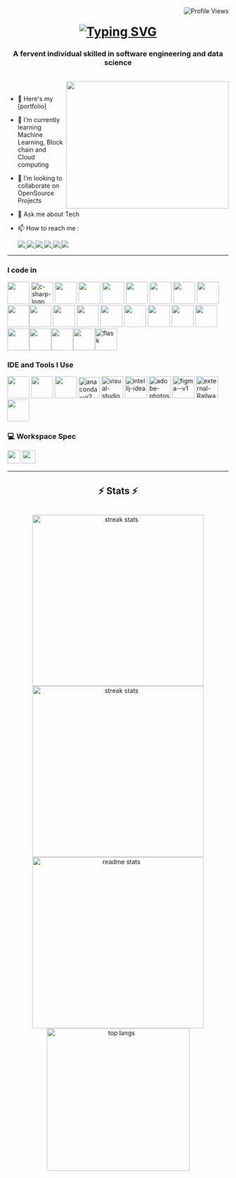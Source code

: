 <img align="right" src="https://komarev.com/ghpvc/?username=Saran-403&color=brightgreen" alt="Profile Views" />

<h1 align="center">
<a href="https://git.io/typing-svg"><img src="https://readme-typing-svg.herokuapp.com?font=Righteous&size=36&pause=1000&color=ACDF6F&random=false&width=435&lines=HELLO+EVERYONE+%F0%9F%91%8B;I'M+SRISARANGAN!" alt="Typing SVG" /></a>
</h1>

<h3 align="center"> A fervent individual skilled in software engineering and data science</h3>
<br/>
<img align="right" width="370" height="290" src="https://user-images.githubusercontent.com/74038190/229223263-cf2e4b07-2615-4f87-9c38-e37600f8381a.gif">


<br/>

- 🔭 Here's my [portfolio]
- 🌱 I’m currently learning Machine Learning, Block chain and Cloud computing
- 👯 I’m looking to collaborate on OpenSource Projects
- 💬 Ask me about Tech
- 📫 How to reach me :

  <div> 
   <a href="mailto:ssrisarangan5@gmail.com">
     <img src="https://img.shields.io/badge/Gmail-333333?style=for-the-badge&logo=gmail&logoColor=red" />
   </a>
   <a href="https://www.linkedin.com/in/srisarangan" target="_blank">
     <img src="https://img.shields.io/badge/LinkedIn-0077B5?style=for-the-badge&logo=linkedin&logoColor=white" target="_blank" />
   </a>
   <a href="https://twitter.com/ssrisarangan" target="_blank">
      <img src="https://img.shields.io/badge/Twitter-1DA1F2?style=for-the-badge&logo=twitter&logoColor=white" target="_blank" /> <!-- sqlite, safari, google-chrome are other good icon options -->
   </a>
   <a href="https://www.instagram.com/_http_error_403_/" target="_blank">
      <img src="https://img.shields.io/badge/Instagram-E4405F?style=for-the-badge&logo=instagram&logoColor=white" /> <!-- sqlite, safari, google-chrome are other good icon options -->
   </a>
   <a href="https://www.hackerrank.com/profile/ssrisarangan5" target="_blank">
      <img src="https://img.shields.io/badge/-Hackerrank-2EC866?style=for-the-badge&logo=HackerRank&logoColor=white" target="_blank" /> <!-- sqlite, safari, google-chrome are other good icon options -->
   </a>
   <a align="Center" href="https://stackoverflow.com/users/22817048/srisarangan403" target="_blank">
      <img src="https://aleen42.github.io/badges/src/stackoverflow.svg" target="_blank" /> <!-- sqlite, safari, google-chrome are other good icon options -->
   </a>
 </div>

 <hr/>

### I code in
<img height="50" width="50" src="https://img.icons8.com/color/48/000000/python.png" /> <img width="50" height="50" src="https://img.icons8.com/color/48/c-sharp-logo.png" alt="c-sharp-logo"/> <img height="50" width="50" src="https://cdn.icon-icons.com/icons2/2699/PNG/512/nestjs_logo_icon_168087.png" /> <img height="50" width="50" src="https://img.icons8.com/color/48/000000/java-coffee-cup-logo.png" /> <img height="50" width="50" src="https://img.icons8.com/color/48/000000/html-5.png" /> <img height="50" width="50" src="https://img.icons8.com/color/48/000000/css3.png" /> <img height="50" width="50" src="https://cdn.iconscout.com/icon/free/png-512/free-aws-2-283051.png?f=webp&w=256"/> <img height="50" width="50" src="https://img.icons8.com/color/48/000000/bootstrap.png" />
<img height="50" width="50" src="https://img.icons8.com/color/48/000000/javascript.png"/><img height="50" width="50" src="https://img.icons8.com/color/48/000000/tensorflow.png"/><img height="50" width="50" src="https://cdn.icon-icons.com/icons2/2107/PNG/512/file_type_r_icon_130212.png"/> <img height="50" width="50" src="https://img.icons8.com/color/48/000000/react-native.png"/> <img height="50" width="50" src="https://img.icons8.com/color/48/000000/google-firebase-console.png"/> <img height="50" width="50" src="https://img.icons8.com/color/48/000000/mysql-logo.png"/> <img height="50" width="50" src="https://cdn.icon-icons.com/icons2/2415/PNG/512/dot_net_original_logo_icon_146546.png"/> <img height="50" width="50" src="https://img.icons8.com/color/48/000000/nodejs.png"/> <img height="50" width="50" src="https://cdn.icon-icons.com/icons2/2107/PNG/512/file_type_aws_icon_130732.png"/> <img height="50" width="50" src="https://cdn.icon-icons.com/icons2/2107/PNG/512/file_type_flutter_icon_130599.png"/> <img height="50" width="50" src="https://cdn.icon-icons.com/icons2/2107/PNG/512/file_type_docker_icon_130643.png"/><img height="50" width="50" src="https://cdn.icon-icons.com/icons2/3053/PNG/512/postman_alt_macos_bigsur_icon_189814.png"/><img height="50" width="50" src="https://cdn.icon-icons.com/icons2/1381/PNG/512/com_94184.png"/><img height="50" width="50" src="https://cdn.icon-icons.com/icons2/2107/PNG/512/file_type_typescript_official_icon_130107.png"/><img width="50" height="50" src="https://img.icons8.com/nolan/64/flask.png" alt="flask"/>

### IDE and Tools I Use
<img height="50" width="50" src="https://img.icons8.com/color/48/000000/visual-studio-code-2019.png"/> <img height="50" width="50" src="https://img.icons8.com/color/48/000000/pycharm.png"/> <img height="50" width="50" src="https://img.icons8.com/color/50/000000/git.png"/> <img width="48" height="48" src="https://img.icons8.com/fluency/48/anaconda--v2.png" alt="anaconda--v2"/> <img width="50" height="50" src="https://img.icons8.com/fluency/48/visual-studio.png" alt="visual-studio"/> <img width="50" height="50" src="https://img.icons8.com/color/48/intellij-idea.png" alt="intellij-idea"/> <img width="50" height="50" src="https://img.icons8.com/color/48/adobe-photoshop--v1.png" alt="adobe-photoshop--v1"/> <img width="50" height="50" src="https://img.icons8.com/color/48/figma--v1.png" alt="figma--v1"/>  <img width="50" height="50" src="https://img.icons8.com/external-inipagistudio-mixed-inipagistudio/64/external-Railway-railway-station-inipagistudio-mixed-inipagistudio.png" alt="external-Railway-railway-station-inipagistudio-mixed-inipagistudio"/><img width="50" height="50" src="https://cdn.icon-icons.com/icons2/3375/PNG/512/vercel_brand_icon_211876.png"/>

### 💻 Workspace Spec
<img height="30" src="https://img.shields.io/badge/Intel-Core_i7_13th-0071C5?style=for-the-badge&logo=intel&logoColor=white"/> <img height="30" src="https://img.shields.io/badge/NVIDIA-RTX4050-76B900?style=for-the-badge&logo=nvidia&logoColor=white"/>

 <hr/>

<h2 align="center">⚡ Stats ⚡</h2>
<br>
<div align=center>
  <img width=390 src="https://github-readme-stats.vercel.app/api?username=Saran-403&theme=dark&count_private=true&theme=react&border_radius=10" alt="streak stats"/>
  <img width=390 src="https://github-readme-streak-stats.vercel.app/?user=Saran-403&theme=react&border_radius=10" alt="streak stats"/>

  <img width=390 src="https://github-readme-stats-Saran-403.vercel.app/api?username=salesp07&count_private=true&show_icons=true&theme=react&rank_icon=github&border_radius=10" alt="readme stats" />
  <br/>
  <img width=325 align="center" src="https://github-readme-stats-Saran-403.vercel.app/api/top-langs/?username=salesp07&hide=HTML&langs_count=8&layout=compact&theme=react&border_radius=10&size_weight=0.5&count_weight=0.5&exclude_repo=github-readme-stats" alt="top langs" />
</div>

